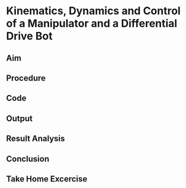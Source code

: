 # Kinematics, Dynamics and Control of a Manipulator and a Differential Drive Bot

## Aim

## Procedure

## Code

## Output

## Result Analysis

## Conclusion

## Take Home Excercise

